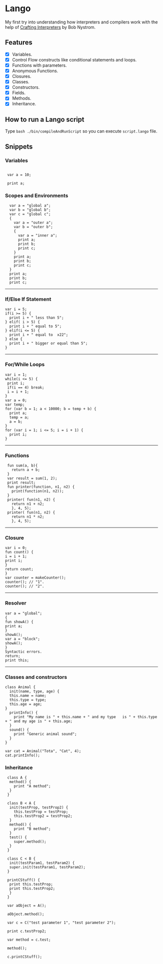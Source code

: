 # Lango

My first try into understanding how interpreters and compilers work with the help of [Crafting Interpreters](1) by Bob Nystrom.

## Features

- [x] Variables.
- [x] Control Flow constructs like conditional statements and loops.
- [x] Functions with parameters.
- [x] Anonymous Functions.
- [x] Closures.
- [x] Classes.
- [x] Constructors.
- [x] Fields.
- [x] Methods.
- [x] Inheritance.

## How to run a Lango script

Type `bash ./bin/compileAndRunScript` so you can execute `script.lango` file.

## Snippets

### Variables

```print 9 * 5 + 5;

 var a = 10;

 print a;
```

### Scopes and Environments

```
  var a = "global a";
  var b = "global b";
  var c = "global c";
  {
    var a = "outer a";
    var b = "outer b";
    {
      var a = "inner a";
      print a;
      print b;
      print c;
    }
    print a;
    print b;
    print c;
  }
  print a;
  print b;
  print c;

```

---

### If/Else If Statement

```
var i = 5;
if(i >= 5) {
  print i + " less than 5";
} elif( i > 5) {
  print i + " equal to 5";
} elif(i <= 5) {
  print i + " equal to  x22";
} else {
  print i + " bigger or equal than 5";
}

```

---

### For/While Loops

```
var i = 1;
while(i <= 5) {
 print i;
 if(i == 4) break;
 i = i + 1;
}
var a = 0;
var temp;
for (var b = 1; a < 10000; b = temp + b) {
  print a;
  temp = a;
  a = b;
}
for (var i = 1; i <= 5; i = i + 1) {
  print i;
}
```

---

### Functions

```
 fun sum(a, b){
   return a + b;
 }
 var result = sum(1, 2);
 print result;
 fun printer(function, n1, n2) {
   print(function(n1, n2));
 }
 printer( fun(n1, n2) {
   return n1 + n2;
   }, 4, 5);
 printer( fun(n1, n2) {
   return n1 * n2;
   }, 4, 5);
```

---

### Closure

```fun makeCounter() {
var i = 0;
fun count() {
i = i + 1;
print i;
}
return count;
}
var counter = makeCounter();
counter(); // "1".
counter(); // "2".
```

---

### Resolver

```
var a = "global";
{
fun showA() {
print a;
}
showA();
var a = "block";
showA();
}
Syntactic errors.
return;
print this;

```

---

### Classes and constructors

```
class Animal {
  init(name, type, age) {
  this.name = name;
  this.type = type;
  this.age = age;
}
  printInfo() {
    print "My name is " + this.name + " and my type   is " + this.type + " and my age is " + this.age;
  }
  sound() {
    print "Generic animal sound";
  }
}

var cat = Animal("Tota", "Cat", 4);
cat.printInfo();

```

### Inheritance

```
 class A {
  method() {
    print "A method";
  }
 }

 class B < A {
  init(testProp, testProp2) {
    this.testProp = testProp;
    this.testProp2 = testProp2;
  }
  method() {
    print "B method";
  }
  test() {
    super.method();
  }
 }

 class C < B {
  init(testParam1, testParam2) {
  super.init(testParam1, testParam2);
 }

 printCStuff() {
  print this.testProp;
  print this.testProp2;
  }
 }

 var aObject = A();

 aObject.method();

 var c = C("test parameter 1", "test parameter 2");

 print c.testProp2;

 var method = c.test;

 method();

 c.printCStuff();
```
